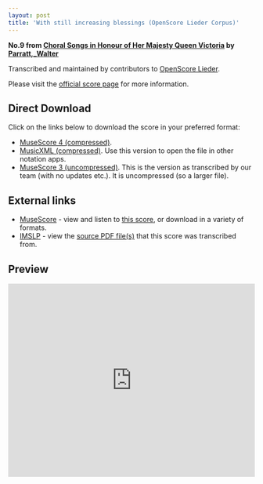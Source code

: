 ```yaml
---
layout: post
title: 'With still increasing blessings (OpenScore Lieder Corpus)'
---
```


__No.9 from [Choral Songs in Honour of Her Majesty Queen Victoria](https://fourscoreandmore.org/OpenScore/Parratt%2C_Walter/Choral_Songs_in_Honour_of_Her_Majesty_Queen_Victoria/) by [Parratt,_Walter](https://fourscoreandmore.org/OpenScore/Parratt%2C_Walter)__

Transcribed and maintained by contributors to [OpenScore Lieder].

Please visit the [official score page] for more information.

[official score page]: https://musescore.com/openscore-lieder-corpus/scores/6685238
[OpenScore Lieder]: https://musescore.com/openscore-lieder-corpus

## Direct Download

Click on the links below to download the score in your preferred format:
- [MuseScore 4 (compressed)](https://fourscoreandmore.org/OpenScore/Parratt%2C_Walter/Choral_Songs_in_Honour_of_Her_Majesty_Queen_Victoria/09_With_still_increasing_blessings.mscz).
- [MusicXML (compressed)](https://fourscoreandmore.org/OpenScore/Parratt%2C_Walter/Choral_Songs_in_Honour_of_Her_Majesty_Queen_Victoria/09_With_still_increasing_blessings.mxl). Use this version to open the file in other notation apps.
- [MuseScore 3 (uncompressed)](https://raw.githubusercontent.com/OpenScore/Lieder/refs/heads/main/scores/Parratt%2C_Walter/Choral_Songs_in_Honour_of_Her_Majesty_Queen_Victoria/09_With_still_increasing_blessings/lc6685238.mscx). This is the version as transcribed by our team (with no updates etc.). It is uncompressed (so a larger file).

## External links

- [MuseScore] - view and listen to [this score][MuseScore], or download in a variety of formats.
- [IMSLP] - view the [source PDF file(s)][IMSLP] that this score was transcribed from.

[MuseScore]: https://musescore.com/score/6685238
[IMSLP]: https://imslp.org/wiki/Special:ReverseLookup/585417

## Preview

<iframe width="100%" height="394" src="https://musescore.com/openscore-lieder-corpus/scores/6685238/embed" frameborder="0" allowfullscreen allow="autoplay; fullscreen"></iframe>
